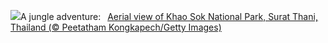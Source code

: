 ![](https://www.bing.com/th?id=OHR.SuratThani_EN-US3326265231_UHD.jpg&w=1000)A jungle adventure:&nbsp;&ensp;[Aerial view of Khao Sok National Park, Surat Thani, Thailand (© Peetatham Kongkapech/Getty Images)](https://www.bing.com/th?id=OHR.SuratThani_EN-US3326265231_UHD.jpg)
<br><br/>
